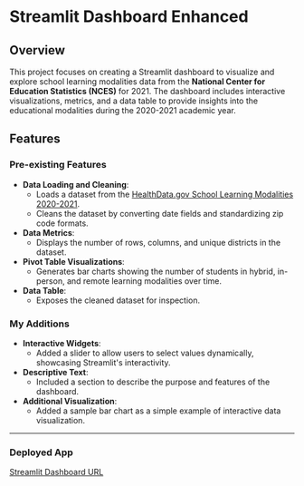 # Streamlit Dashboard Enhanced

## Overview
This project focuses on creating a Streamlit dashboard to visualize and explore school learning modalities data from the **National Center for Education Statistics (NCES)** for 2021. The dashboard includes interactive visualizations, metrics, and a data table to provide insights into the educational modalities during the 2020-2021 academic year.

## Features
### Pre-existing Features
- **Data Loading and Cleaning**:
  - Loads a dataset from the [HealthData.gov School Learning Modalities 2020-2021](https://healthdata.gov/National/School-Learning-Modalities-2020-2021/a8v3-a3m3/about_data).
  - Cleans the dataset by converting date fields and standardizing zip code formats.
- **Data Metrics**:
  - Displays the number of rows, columns, and unique districts in the dataset.
- **Pivot Table Visualizations**:
  - Generates bar charts showing the number of students in hybrid, in-person, and remote learning modalities over time.
- **Data Table**:
  - Exposes the cleaned dataset for inspection.

### My Additions
- **Interactive Widgets**:
  - Added a slider to allow users to select values dynamically, showcasing Streamlit's interactivity.
- **Descriptive Text**:
  - Included a section to describe the purpose and features of the dashboard.
- **Additional Visualization**:
  - Added a sample bar chart as a simple example of interactive data visualization.

---

### Deployed App
[Streamlit Dashboard URL](https://bookish-space-train-4jgr76qg677vh7qjw-8502.app.github.dev/)
